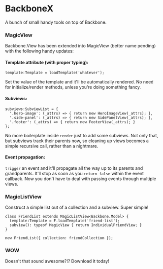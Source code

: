 # BackboneX

A bunch of small handy tools on top of Backbone.

### MagicView

Backbone.View has been extended into MagicView (better name pending) with the following handy updates:

#### Template attribute (with proper typing):

    template:Template = loadTemplate('whatever');

Set the value of the template and it'll be automatically rendered. No need for initialize/render methods, unless you're doing something fancy.

#### Subviews:

    subviews:SubviewList = {
      '.hero-image': (_attrs) => { return new HeroImageView(_attrs); },
      '.side-panel': (_attrs) => { return new SidePanelView(_attrs); },
      '.footer': (_attrs) => { return new FooterView(_attrs); }
    };

No more boilerplate inside `render` just to add some subviews. Not only that, but subviews track their parents now, so cleaning up views becomes a simple recursive call, rather than a nightmare.

#### Event propagation:

`trigger` an event and it'll propagate all the way up to its parents and grandparents. It'll stop as soon as you `return false` within the event callback. Now you don't have to deal with passing events through multiple views.

### MagicListView

Construct a simple list out of a collection and a subview. Super simple!

    class FriendList extends MagicListView<Backbone.Model> {
      template:Template = F.loadTemplate('friend-list');
      subview(): typeof MagicView { return IndividualFriendView; }
    }
    
    new FriendList({ collection: friendCollection });

### WOW

Doesn't that sound awesome?!? Download it today!
